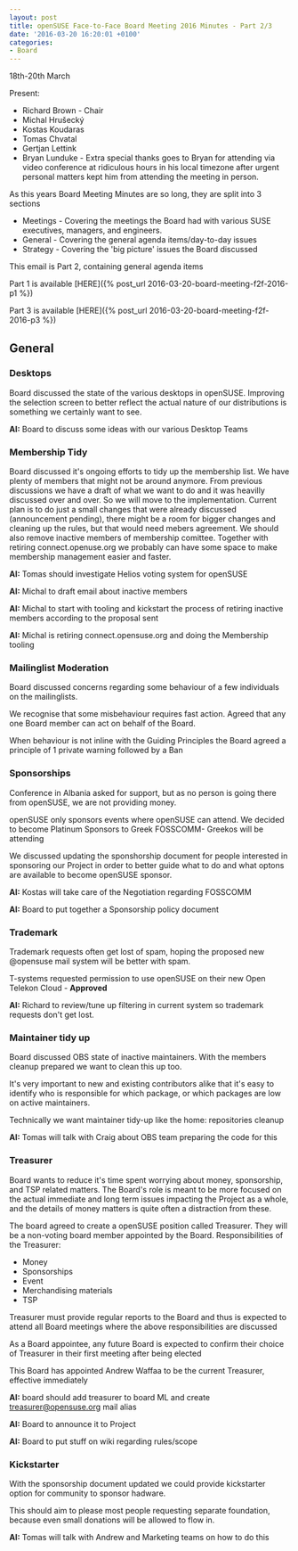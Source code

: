 ```yaml
---
layout: post
title: openSUSE Face-to-Face Board Meeting 2016 Minutes - Part 2/3
date: '2016-03-20 16:20:01 +0100'
categories:
- Board
---
```

18th-20th March

Present:

* Richard Brown - Chair
* Michal Hrušecký
* Kostas Koudaras
* Tomas Chvatal
* Gertjan Lettink
* Bryan Lunduke - Extra special thanks goes to Bryan for attending
via video conference at ridiculous hours in his local timezone after
urgent personal matters kept him from attending the meeting in person.

As this years Board Meeting Minutes are so long, they are split into 3 sections

* Meetings - Covering the meetings the Board had with various SUSE
executives, managers, and engineers.
* General - Covering the general agenda items/day-to-day issues
* Strategy - Covering the 'big picture' issues the Board discussed

This email is Part 2, containing general agenda items

Part 1 is available [HERE]({% post_url 2016-03-20-board-meeting-f2f-2016-p1 %})

Part 3 is available [HERE]({% post_url 2016-03-20-board-meeting-f2f-2016-p3 %})

## General 

### Desktops
Board discussed the state of the various desktops in openSUSE.
Improving the selection screen to better reflect the actual nature of
our distributions is something we certainly want to see.

**AI:** Board to discuss some ideas with our various Desktop Teams

### Membership Tidy
Board discussed it's ongoing efforts to tidy up the membership list.
We have plenty of members that might not be around anymore. From
previous discussions we have a draft of what we want to do and it was
heavilly discussed over and over. So we will move to the
implementation. Current plan is to do just a small changes that were
already discussed (announcement pending), there might be a room for
bigger changes and cleaning up the rules, but that would need mebers
agreement. We should also remove inactive members of membership
comittee. Together with retiring connect.openuse.org we probably can
have some space to make membership management easier and faster.

**AI:** Tomas should investigate Helios voting system for openSUSE

**AI:** Michal to draft email about inactive members

**AI:** Michal to start with tooling and kickstart the process of retiring
inactive members according to the proposal sent

**AI:** Michal is retiring connect.opensuse.org and doing the Membership tooling

### Mailinglist Moderation
Board discussed concerns regarding some behaviour of a few individuals
on the mailinglists.

We recognise that some misbehaviour requires fast action. Agreed that
any one Board member can act on behalf of the Board.

When behaviour is not inline with the Guiding Principles the Board
agreed a principle of 1 private warning followed by a Ban

### Sponsorships
Conference in Albania asked for support, but as no person is going
there from openSUSE, we are not providing money.

openSUSE only sponsors events where openSUSE can attend.
We decided to become Platinum Sponsors to Greek FOSSCOMM- Greekos will
be attending

We discussed updating the sponshorship document for people interested
in sponsoring our Project in order to better guide what to do and what
optons are available to become openSUSE sponsor.

**AI:** Kostas will take care of the Negotiation regarding FOSSCOMM

**AI:** Board to put together a Sponsorship policy document

### Trademark
Trademark requests often get lost of spam, hoping the proposed new
@opensuse mail system will be better with spam.

T-systems requested permission to use openSUSE on their new Open
Telekon Cloud - **Approved**

**AI:** Richard to review/tune up filtering in current system so trademark
requests don't get lost.

### Maintainer tidy up
Board discussed OBS state of inactive maintainers.
With the members cleanup prepared we want to clean this up too.

It's very important to new and existing contributors alike that it's
easy to identify who is responsible for which package, or which
packages are low on active maintainers.

Technically we want maintainer tidy-up like the home: repositories cleanup

 **AI:** Tomas will talk with Craig about OBS team preparing the code for this

### Treasurer
Board wants to reduce it's time spent worrying about money,
sponsorship, and TSP related matters. The Board's role is meant to be
more focused on the actual immediate and long term issues impacting
the Project as a whole, and the details of money matters is quite
often a distraction from these.

The board agreed to create a openSUSE position called Treasurer.
They will be a non-voting board member appointed by the Board.
Responsibilities of the Treasurer:

* Money
* Sponsorships
* Event
* Merchandising materials
* TSP

Treasurer must provide regular reports to the Board and thus is
expected to attend all Board meetings where the above responsibilities
are discussed

As a Board appointee, any future Board is expected to confirm their
choice of Treasurer in their first meeting after being elected

This Board has appointed Andrew Waffaa to be the current Treasurer,
effective immediately

**AI:** board should add treasurer to board ML and create
treasurer@opensuse.org mail alias

**AI:** Board to announce it to Project

**AI:** Board to put stuff on wiki regarding rules/scope

### Kickstarter
With the sponsorship document updated we could provide kickstarter
option for community to sponsor hadware.

This should aim to please most people requesting separate foundation,
because even small donations will be allowed to flow in.

**AI:** Tomas will talk with Andrew and Marketing teams on how to do this

